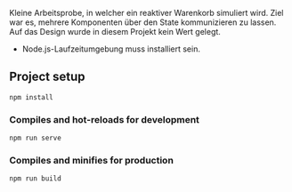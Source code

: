 Kleine Arbeitsprobe, in welcher ein reaktiver Warenkorb simuliert wird. Ziel war es, mehrere Komponenten über den State kommunizieren zu lassen. Auf das Design wurde in diesem Projekt kein Wert gelegt.

- Node.js-Laufzeitumgebung muss installiert sein.



## Project setup
```
npm install
```

### Compiles and hot-reloads for development
```
npm run serve
```

### Compiles and minifies for production
```
npm run build
```
